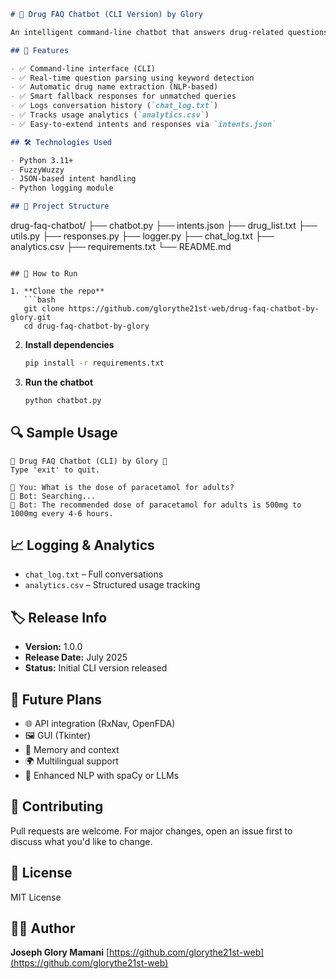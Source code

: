 ```markdown
# 💊 Drug FAQ Chatbot (CLI Version) by Glory

An intelligent command-line chatbot that answers drug-related questions using real-time logic and natural language processing (NLP). Built with Python and designed to assist users with basic drug FAQs such as dosage, use cases, and side effects.

## 🚀 Features

- ✅ Command-line interface (CLI)
- ✅ Real-time question parsing using keyword detection
- ✅ Automatic drug name extraction (NLP-based)
- ✅ Smart fallback responses for unmatched queries
- ✅ Logs conversation history (`chat_log.txt`)
- ✅ Tracks usage analytics (`analytics.csv`)
- ✅ Easy-to-extend intents and responses via `intents.json`

## 🛠️ Technologies Used

- Python 3.11+
- FuzzyWuzzy
- JSON-based intent handling
- Python logging module

## 📂 Project Structure

```

drug-faq-chatbot/
├── chatbot.py
├── intents.json
├── drug\_list.txt
├── utils.py
├── responses.py
├── logger.py
├── chat\_log.txt
├── analytics.csv
├── requirements.txt
└── README.md

````

## 🧪 How to Run

1. **Clone the repo**
   ```bash
   git clone https://github.com/glorythe21st-web/drug-faq-chatbot-by-glory.git
   cd drug-faq-chatbot-by-glory
````

2. **Install dependencies**

   ```bash
   pip install -r requirements.txt
   ```

3. **Run the chatbot**

   ```bash
   python chatbot.py
   ```

## 🔍 Sample Usage

```
💊 Drug FAQ Chatbot (CLI) by Glory 💊
Type 'exit' to quit.

👤 You: What is the dose of paracetamol for adults?
🤖 Bot: Searching...
🤖 Bot: The recommended dose of paracetamol for adults is 500mg to 1000mg every 4-6 hours.
```

## 📈 Logging & Analytics

* `chat_log.txt` – Full conversations
* `analytics.csv` – Structured usage tracking

## 🏷️ Release Info

* **Version:** 1.0.0
* **Release Date:** July 2025
* **Status:** Initial CLI version released

## 🔄 Future Plans

* 🌐 API integration (RxNav, OpenFDA)
* 🖼️ GUI (Tkinter)
* 🤖 Memory and context
* 🌍 Multilingual support
* 🧠 Enhanced NLP with spaCy or LLMs

## 🤝 Contributing

Pull requests are welcome. For major changes, open an issue first to discuss what you'd like to change.

## 📄 License

MIT License

## 👩‍💻 Author

**Joseph Glory Mamani**
[https://github.com/glorythe21st-web](https://github.com/glorythe21st-web)

